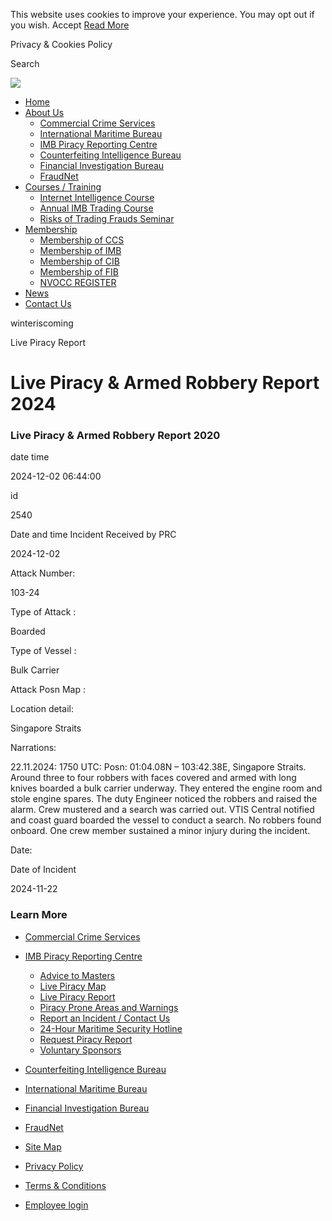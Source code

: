This website uses cookies to improve your experience. You may opt out if you
wish. Accept [Read More](https://icc-ccs.org/cookie)

Privacy & Cookies Policy

Search

[![](/templates/icc-ccs15/img/primaryLogo.jpg?v=1)](https://www.icc-ccs.org/
"ICC Commercial Crime Services")

  * [Home](https://www.icc-ccs.org/)
  * [About Us](/about-us)
    * [Commercial Crime Services](/icc-commercial-crime-services-ccs)
    * [International Maritime Bureau](/icc/imb)
    * [IMB Piracy Reporting Centre](/piracy-reporting-centre)
    * [Counterfeiting Intelligence Bureau](/icc/cib)
    * [Financial Investigation Bureau](/icc/fib)
    * [FraudNet](/home/fraudnet)
  * [Courses / Training](/courses-training/imbcourse)
    * [Internet Intelligence Course ](/courses-training/event/3-internet-intelligence-course-how-to-find-manage-and-use-online-information-more-effectively)
    * [Annual IMB Trading Course](/courses-training/event/4-pitfalls-and-remedies-in-international-trade)
    * [Risks of Trading Frauds Seminar](/courses-training/event/14-15th-icc-ccs-international-financial-crime-seminar-the-risks-of-trading-frauds-today-identifying-preventing-fraud-in-international-trade)
  * [Membership](/membership)
    * [Membership of CCS ](/membership)
    * [Membership of IMB ](/icc/imb/membership)
    * [Membership of CIB ](/icc/cib/membership)
    * [Membership of FIB ](/icc/fib/membership)
    * [NVOCC REGISTER ](/nvoccregister)
  * [News](/news)
  * [Contact Us](/contact-us)

winteriscoming

Live Piracy Report

# Live Piracy & Armed Robbery Report 2024

###  Live Piracy & Armed Robbery Report 2020

date time

2024-12-02 06:44:00

id

2540

Date and time Incident Received by PRC

2024-12-02

Attack Number:

103-24

Type of Attack :

Boarded

Type of Vessel :

Bulk Carrier

Attack Posn Map :

Location detail:

Singapore Straits

Narrations:

22.11.2024: 1750 UTC: Posn: 01:04.08N – 103:42.38E, Singapore Straits.  
Around three to four robbers with faces covered and armed with long knives
boarded a bulk carrier underway. They entered the engine room and stole engine
spares. The duty Engineer noticed the robbers and raised the alarm. Crew
mustered and a search was carried out. VTIS Central notified and coast guard
boarded the vessel to conduct a search. No robbers found onboard. One crew
member sustained a minor injury during the incident.

Date:

Date of Incident

2024-11-22

### Learn More

  * [Commercial Crime Services](/index.php/commercial-crime-services-ccs)
  * [IMB Piracy Reporting Centre](/index.php/piracy-reporting-centre)
    * [Advice to Masters](/index.php/piracy-reporting-centre/advice-to-masters)
    * [Live Piracy Map](/index.php/piracy-reporting-centre/live-piracy-map)
    * [Live Piracy Report](/index.php/piracy-reporting-centre/live-piracy-report)
    * [Piracy Prone Areas and Warnings](/index.php/piracy-reporting-centre/prone-areas-and-warnings)
    * [Report an Incident / Contact Us](/index.php/piracy-reporting-centre/report-an-incident)
    * [ 24-Hour Maritime Security Hotline](/index.php/piracy-reporting-centre/24-hour-maritime-security-hotline)
    * [ Request Piracy Report](/index.php/piracy-reporting-centre/request-piracy-report)
    * [Voluntary Sponsors](/index.php/piracy-reporting-centre/voluntary-sponsors)
  * [Counterfeiting Intelligence Bureau](/index.php/icc/cib)
  * [International Maritime Bureau](/index.php/icc/imb)
  * [Financial Investigation Bureau](/index.php/icc/fib)
  * [FraudNet](/index.php/home/fraudnet)

  * [Site Map](/index.php/site-map)
  * [Privacy Policy](/index.php/privacy-policy)
  * [Terms & Conditions](/index.php/terms-a-conditions)
  * [Employee login](https://www.icc-ccs.org/index.php/member-login)

[](https://www.icc-ccs.org/drugs/ivermectin)

